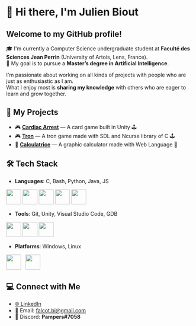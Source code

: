 # 👋 Hi there, I'm Julien Biout

## Welcome to my GitHub profile!

🎓 I'm currently a Computer Science undergraduate student at **Faculté des Sciences Jean Perrin** (University of Artois, Lens, France).  
🎯 My goal is to pursue a **Master’s degree in Artificial Intelligence**.

I'm passionate about working on all kinds of projects with people who are just as enthusiastic as I am.  
What I enjoy most is **sharing my knowledge** with others who are eager to learn and grow together.

## 🚀 My Projects

- 🎮 **[Cardiac Arrest](https://github.com/Pamperslegame/card_game)** — A card game built in Unity 🕹️
- 🎮 **[Tron](https://github.com/Pamperslegame/tron)** — A tron game made with SDL and Ncurse library of C 🕹️
- 🧮 **[Calculatrice](https://github.com/Pamperslegame/calculatrice)** — A graphic calculator made with Web Language 🔢

## 🛠️ Tech Stack

- **Languages**: C, Bash, Python, Java, JS
<p align="left">
  <img src="https://cdn.jsdelivr.net/gh/devicons/devicon@latest/icons/c/c-original.svg" width="40" height="40"/>
  <img src="https://cdn.jsdelivr.net/gh/devicons/devicon@latest/icons/bash/bash-original.svg" width="40" height="40"/>
  <img src="https://cdn.jsdelivr.net/gh/devicons/devicon@latest/icons/python/python-original.svg" width="40" height="40"/>
  <img src="https://cdn.jsdelivr.net/gh/devicons/devicon@latest/icons/java/java-original.svg" width="40" height="40"/>
  <img src="https://cdn.jsdelivr.net/gh/devicons/devicon@latest/icons/javascript/javascript-original.svg" width="40" height="40"/>
</p>

- **Tools**: Git, Unity, Visual Studio Code, GDB  
<p align="left"> 
  <img src="https://cdn.jsdelivr.net/gh/devicons/devicon@latest/icons/git/git-original.svg" width="40" height="40"/>
  <img src="https://cdn.jsdelivr.net/gh/devicons/devicon@latest/icons/visualstudio/visualstudio-original.svg" width="40" height="40"/>
  <img src="https://cdn.jsdelivr.net/gh/devicons/devicon@latest/icons/unity/unity-original.svg" width="40" height="40"/>
</p>

- **Platforms**: Windows, Linux  
<p align="left"> 
  <img src="https://cdn.jsdelivr.net/gh/devicons/devicon@latest/icons/windows11/windows11-original.svg" width="40" height="40"/> &nbsp;
  <img src="https://cdn.jsdelivr.net/gh/devicons/devicon@latest/icons/linux/linux-original.svg" width="40" height="40"/>
</p>

     

## 💻 Connect with Me

- [🌐 LinkedIn](https://www.linkedin.com/in/julienbiout)
- 📧 Email: falcot.bi@gmail.com
- 🤖 Discord: **Pampers#7058**



